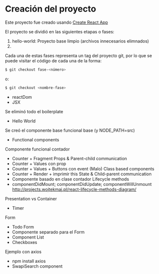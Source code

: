 # Creación del proyecto
Este proyecto fue creado usando [Create React App](https://facebook.github.io/create-react-app/docs/getting-started)

El proyecto se dividió en las siguientes etapas o fases:
1. hello-world: Proyecto base limpio (archivos innecesarios elimnados)
2. 
Cada una de estas fases representa un tag del proyecto git, por lo que se puede visitar el código de cada una de la forma:
```bash
$ git checkout fase-<número>
```
o:
```bash
$ git checkout <nombre-fase>
```

* reactDom
* JSX

Se eliminó todo el boilerplate
* Hello World

Se creó el componente base funcional base (y NODE_PATH=src)
* Functional components

Componente funcional contador
* Counter + Fragment
Props & Parent-child communication
* Counter + Values con prop
* Counter + Values + Buttons con event (Malo)
Class based components
* Counter + Render + imprimir this
State & Child-parent communication
* Componente basado en clase contador
Lifecycle methods
* componentDidMount; componentDidUpdate; componentWillUnmount
http://projects.wojtekmaj.pl/react-lifecycle-methods-diagram/

Presentation vs Container
* Timer

Form
* Todo Form
* Componente separado para el Form
* Component List
* Checkboxes

Ejemplo con axios
* npm install axios
* SwapiSearch component
